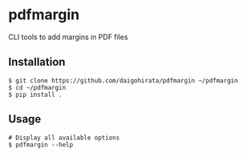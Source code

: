 # pdfmargin
CLI tools to add margins in PDF files

## Installation
```
$ git clone https://github.com/daigohirata/pdfmargin ~/pdfmargin
$ cd ~/pdfmargin
$ pip install .
```

## Usage
```
# Display all available options
$ pdfmargin --help
```
